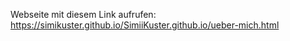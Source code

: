 
Webseite mit diesem Link aufrufen:
https://simikuster.github.io/SimiiKuster.github.io/ueber-mich.html
